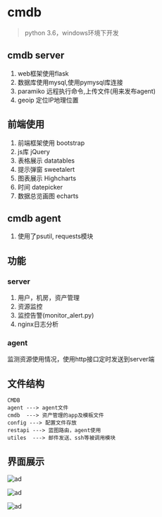 # cmdb
> python 3.6，windows环境下开发

## cmdb server
1. web框架使用flask
2. 数据库使用mysql,使用pymysql库连接
4. paramiko 远程执行命令,上传文件(用来发布agent)
5. geoip 定位IP地理位置

## 前端使用
1. 前端框架使用 bootstrap
2. js库 jQuery
3. 表格展示 datatables
4. 提示弹窗 sweetalert
5. 图表展示 Highcharts 
6. 时间 datepicker
7. 数据总览画图 echarts

## cmdb agent
1. 使用了psutil, requests模块

## 功能
### server
1. 用户，机房，资产管理
2. 资源监控
3. 监控告警(monitor_alert.py)
4. nginx日志分析

### agent
<p>监测资源使用情况，使用http接口定时发送到server端</p>

## 文件结构
```shell
CMDB
agent ---> agent文件
cmdb  ---> 资产管理的app及模板文件
config ---> 配置文件存放
restapi ---> 蓝图路由，agent使用
utiles  ---> 邮件发送、ssh等被调用模块
```

## 界面展示
![ad](https://github.com/uroot666/cmdb/blob/master/temp/images/1.png)

![ad](https://github.com/uroot666/cmdb/blob/master/temp/images/2.png)

![ad](https://github.com/uroot666/cmdb/blob/master/temp/images/3.png)